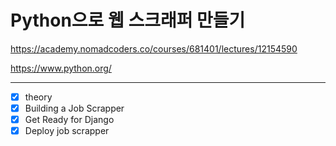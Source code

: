 # Python으로 웹 스크래퍼 만들기

https://academy.nomadcoders.co/courses/681401/lectures/12154590

https://www.python.org/

---

- [x] theory
- [x] Building a Job Scrapper
- [x] Get Ready for Django
- [x] Deploy job scrapper 